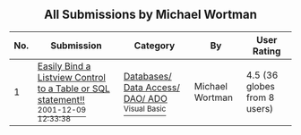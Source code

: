 ﻿<div align="center">

## All Submissions by Michael Wortman

</div>

No.  | Submission | Category | By   | User Rating
---- | ---------- | -------- | ---- | -----------
1 | [Easily Bind a Listview Control to a Table or SQL statement\!\!<br /><sup>2001-12-09 12:33:38</sup>](https://github.com/Planet-Source-Code/michael-wortman-easily-bind-a-listview-control-to-a-table-or-sql-statement__1-29620) | [Databases/ Data Access/ DAO/ ADO<br /><sup>Visual Basic</sup>](../ByCategory/databases-data-access-dao-ado__1-6.md) | Michael Wortman | 4.5 (36 globes from 8 users)
